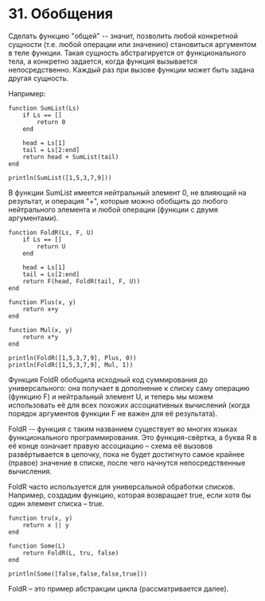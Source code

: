 # 31. Обобщения

Сделать функцию "общей" -- значит, позволить любой конкретной сущности (т.е. любой операции или значению) становиться аргументом в теле функции. Такая сущность абстрагируется от функционального тела, а конкретно задается, когда функция вызывается непосредственно. Каждый раз при вызове функции может быть задана другая сущность.

Например:

```
function SumList(Ls)
    if Ls == []
        return 0
    end

    head = Ls[1]
    tail = Ls[2:end]
    return head + SumList(tail)
end

println(SumList([1,5,3,7,9]))
```
В функции SumList имеется нейтральный элемент 0, не влияющий на результат, и операция "+", которые можно обобщить до любого нейтрального элемента и любой операции (функции с двумя аргументами).

```
function FoldR(Ls, F, U)
    if Ls == []
        return U
    end

    head = Ls[1]
    tail = Ls[2:end]
    return F(head, FoldR(tail, F, U))
end

function Plus(x, y)
    return x+y
end

function Mul(x, y)
    return x*y
end

println(FoldR([1,5,3,7,9], Plus, 0))
println(FoldR([1,5,3,7,9], Mul, 1))
```
Функция FoldR обобщила исходный код суммирования до универсального: она получает в дополнение к списку саму операцию (функцию F) и нейтральный элемент U, и теперь мы можем использовать её для всех похожих ассоциативных вычислений (когда порядок аргументов функции F не важен для её результата).

FoldR -- функция с таким названием существует во многих языках функционального программирования. Это функция-свёртка, а буква R в её конце означает правую ассоциацию – схема её вызовов развёртывается в цепочку, пока не будет достигнуто самое крайнее (правое) значение в списке, после чего начнутся непосредственные вычисления.

FoldR часто используется для универсальной обработки списков. Например, создадим функцию, которая возвращает true, если хотя бы один элемент списка – true.
```
function tru(x, y)
    return x || y
end

function Some(L)
    return FoldR(L, tru, false)
end

println(Some([false,false,false,true]))
```
FoldR – это пример абстракции цикла (рассматривается далее).

